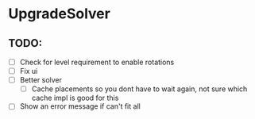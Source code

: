 # UpgradeSolver

## TODO:
- [ ] Check for level requirement to enable rotations
- [ ] Fix ui
- [ ] Better solver
  - [ ] Cache placements so you dont have to wait again, not sure which cache impl is good for this
- [ ] Show an error message if can't fit all